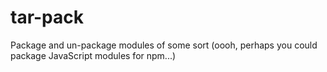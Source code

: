tar-pack
========

Package and un-package modules of some sort (oooh, perhaps you could package JavaScript modules for npm...)
